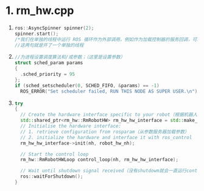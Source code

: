 # 1. rm_hw.cpp

1. ```c++
   ros::AsyncSpinner spinner(2);
   spinner.start();
   /*我们在单独的线程中运行 ROS 循环作为外部调用，例如作为加载控制器的服务回调，可以阻塞（主）控制循环*/
   //这两句就是开了一个单独的线程
   ```

2. ```c++
   //为进程设置调度算法和/或参数；（这里是设置参数）
   struct sched_param params
   {
     .sched_priority = 95
   };
   if (sched_setscheduler(0, SCHED_FIFO, &params) == -1)
     ROS_ERROR("Set scheduler failed, RUN THIS NODE AS SUPER USER.\n");//设置失败会提示用sudo运行这个节点
   ```

3. ```c++
   try
   {
     // Create the hardware interface specific to your robot（根据机器人设置硬件接口）
     std::shared_ptr<rm_hw::RmRobotHW> rm_hw_hw_interface = std::make_shared<rm_hw::RmRobotHW>();
     // Initialise the hardware interface:
     // 1. retrieve configuration from rosparam（从参数服务器加载参数）
     // 2. initialize the hardware and interface it with ros_control
     rm_hw_hw_interface->init(nh, robot_hw_nh);
   
     // Start the control loop
     rm_hw::RmRobotHWLoop control_loop(nh, rm_hw_hw_interface);
   
     // Wait until shutdown signal received（没有shutdowm就会一直运行control_loop）
     ros::waitForShutdown();
   }
   ```
